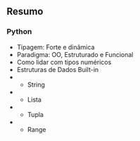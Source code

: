 ## Resumo 

### Python

- Tipagem: Forte e dinâmica
- Paradigma: OO, Estruturado e Funcional
- Como lidar com tipos numéricos
- Estruturas de Dados Built-in
- - String
 - - Lista
 - - Tupla
 - - Range